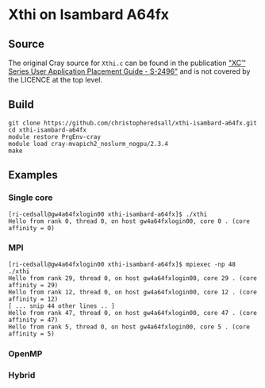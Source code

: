 # Xthi on Isambard A64fx

## Source

The original Cray source for `Xthi.c` can be found in the publication ["XC™ Series User Application Placement Guide - S-2496"](https://pubs.cray.com/bundle/XC_Series_User_Application_Placement_Guide_CLE60UP01_S-2496/page/Run_an_OpenMP_Application.html) 
and is not covered by the LICENCE at the top level.

## Build

```ShellSession
git clone https://github.com/christopheredsall/xthi-isambard-a64fx.git
cd xthi-isambard-a64fx
module restore PrgEnv-cray
module load cray-mvapich2_noslurm_nogpu/2.3.4
make
```

## Examples

### Single core

```ShellSession
[ri-cedsall@gw4a64fxlogin00 xthi-isambard-a64fx]$ ./xthi 
Hello from rank 0, thread 0, on host gw4a64fxlogin00, core 0 . (core affinity = 0)
```

### MPI

```ShellSession
[ri-cedsall@gw4a64fxlogin00 xthi-isambard-a64fx]$ mpiexec -np 48 ./xthi 
Hello from rank 29, thread 0, on host gw4a64fxlogin00, core 29 . (core affinity = 29)
Hello from rank 12, thread 0, on host gw4a64fxlogin00, core 12 . (core affinity = 12)
[ ... snip 44 other lines .. ]
Hello from rank 47, thread 0, on host gw4a64fxlogin00, core 47 . (core affinity = 47)
Hello from rank 5, thread 0, on host gw4a64fxlogin00, core 5 . (core affinity = 5)
```

### OpenMP



### Hybrid
